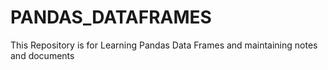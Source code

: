 # PANDAS_DATAFRAMES
This Repository is for Learning Pandas Data Frames and maintaining notes and documents
